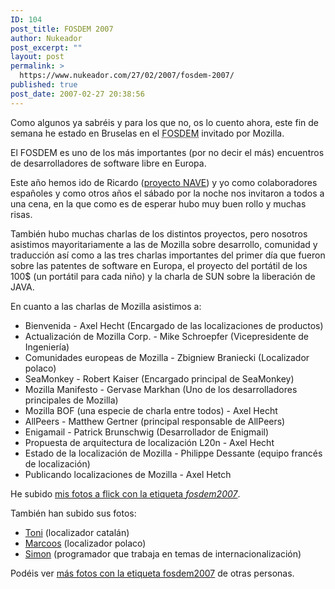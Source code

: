 ```yaml
---
ID: 104
post_title: FOSDEM 2007
author: Nukeador
post_excerpt: ""
layout: post
permalink: >
  https://www.nukeador.com/27/02/2007/fosdem-2007/
published: true
post_date: 2007-02-27 20:38:56
---
```

Como algunos ya sabréis y para los que no, os lo cuento ahora, este fin de semana he estado en Bruselas en el <abbr title="Free and Open Source Software Developers' European Meeting">FOSDEM</abbr> invitado por Mozilla.

El FOSDEM es uno de los más importantes (por no decir el más) encuentros de desarrolladores de software libre en Europa.

Este año hemos ido de Ricardo (<a href="http://www.proyectonave.es">proyecto NAVE</a>) y yo como colaboradores españoles y como otros años el sábado por la noche nos invitaron a todos a una cena, en la que como es de esperar hubo muy buen rollo y muchas risas.

También hubo muchas charlas de los distintos proyectos, pero nosotros asistimos mayoritariamente a las de Mozilla sobre desarrollo, comunidad y traducción así como a las tres charlas importantes del primer día que fueron sobre las patentes de software en Europa, el proyecto del portátil de los 100$ (un portátil para cada niño) y la charla de SUN sobre la liberación de JAVA.

En cuanto a las charlas de Mozilla asistimos a:
<ul>
	<li>Bienvenida - Axel Hecht (Encargado de las localizaciones de productos)</li>
	<li>Actualización de Mozilla Corp. - Mike Schroepfer (Vicepresidente de Ingeniería)</li>
	<li>Comunidades europeas de Mozilla - Zbigniew Braniecki (Localizador polaco)</li>
	<li>SeaMonkey - Robert Kaiser (Encargado principal de SeaMonkey)</li>
	<li>Mozilla Manifesto - Gervase Markhan (Uno de los desarrolladores principales de Mozilla)</li>
	<li>Mozilla BOF (una especie de charla entre todos) - Axel Hecht</li>
	<li>AllPeers - Matthew Gertner (principal responsable de AllPeers)</li>
	<li>Enigamail - Patrick Brunschwig (Desarrollador de Enigmail)</li>
	<li>Propuesta de arquitectura de localización L20n - Axel Hecht</li>
	<li>Estado de la localización de Mozilla - Philippe Dessante (equipo francés de localización)</li>
	<li>Publicando localizaciones de Mozilla - Axel Hetch</li>
</ul>

He subido <a href="http://www.flickr.com/photos/nukeador/tags/fosdem2007/">mis fotos a flick con la etiqueta <em>fosdem2007</em></a>.

También han subido sus fotos:

<ul>
	<li><a href="http://www.flickr.com/photos/toniher/sets/72157594555351228/">Toni</a> (localizador catalán)</li>
	<li><a href="http://www.flickr.com/photos/marcoos/">Marcoos</a> (localizador polaco)</li>
	<li><a href="http://www.flickr.com/photos/68368322@N00/">Simon</a> (programador que trabaja en temas de internacionalización)</li>
</ul>

Podéis ver <a href="http://www.flickr.com/photos/tags/fosdem2007/">más fotos con la etiqueta fosdem2007</a> de otras personas.